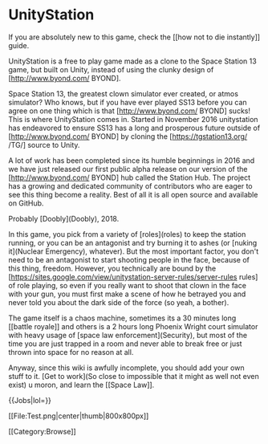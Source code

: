 # UnityStation

If you are absolutely new to this game, check the [[how not to die instantly]] guide.  

UnityStation is a free to play game made as a clone to the Space Station 13 game, but built on Unity, instead of using the clunky design of [http://www.byond.com/ BYOND].  

Space Station 13, the greatest clown simulator ever created, or atmos simulator? Who knows, but if you have ever played SS13 before you can agree on one thing which is that [http://www.byond.com/ BYOND] sucks! This is where UnityStation comes in. Started in November 2016 unitystation has endeavored to ensure SS13 has a long and prosperous future outside of [http://www.byond.com/ BYOND] by cloning the [https://tgstation13.org/ /TG/] source to Unity. 

A lot of work has been completed since its humble beginnings in 2016 and we have just released our first public alpha release on our version of the [http://www.byond.com/ BYOND] hub called the Station Hub. The project has a growing and dedicated community of contributors who are eager to see this thing become a reality. Best of all it is all open source and available on GitHub.

Probably \[Doobly](Doobly), 2018.

In this game, you pick from a variety of \[roles](roles) to keep the station running, or you can be an antagonist and try burning it to ashes (or \[nuking it](Nuclear Emergency), whatever). But the most important factor, you don't need to be an antagonist to start shooting people in the face, because of this thing, freedom. However, you technically are bound by the [https://sites.google.com/view/unitystation-server-rules/server-rules rules] of role playing, so even if you really want to shoot that clown in the face with your gun, you must first make a scene of how he betrayed you and never told you about the dark side of the force (so yeah, a bother).

The game itself is a chaos machine, sometimes its a 30 minutes long [[battle royale]] and others is a 2 hours long Phoenix Wright court simulator with heavy usage of \[space law enforcement](Security), but most of the time you are just trapped in a room and never able to break free or just thrown into space for no reason at all.

Anyway, since this wiki is awfully incomplete, you should add your own stuff to it. \[Get to work](So close to impossible that it might as well not even exist) u moron, and learn the [[Space Law]].

{{Jobs|lol=}}    

[[File:Test.png|center|thumb|800x800px]]

<!-- IW-3189 temporarily disable gallery
##  Important articles =
<gallery position## "center" captionalign="center" navigation"true">
File:Placeholder | [[A page about your topic]] |link=A page about your topic
File:Placeholder | [[A Main Character]] |link=A Main Character
File:Placeholder | [[The First Episode]] |link=The First Episode
File:Placeholder | [[An Important Location]] |link=An Important Location
File:Placeholder | [[A Key Event]] |link=A Key Event
File:Placeholder | [[A Crucial Item]] |link=A Crucial Item
</gallery>
-->
<!-- The gallery above works well for individual articles, but it would also be good to have another below it that points to important Category: pages. -->

<mainpage-endcolumn />
[[Category:Browse]]
